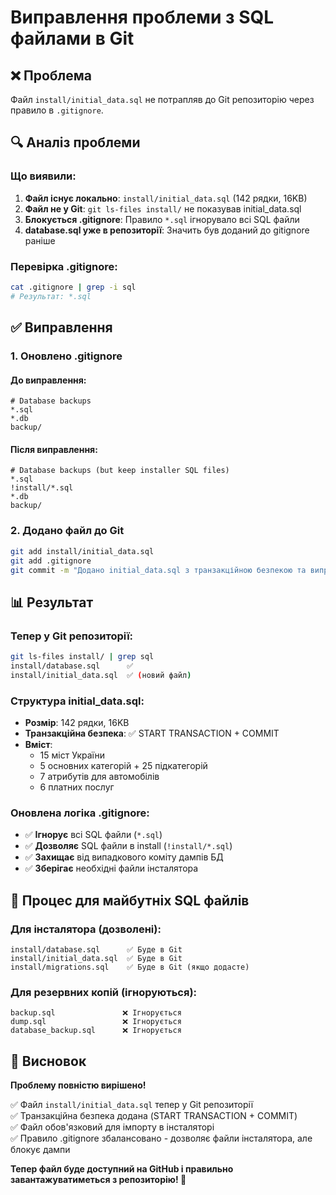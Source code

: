 # Виправлення проблеми з SQL файлами в Git

## ❌ Проблема
Файл `install/initial_data.sql` не потрапляв до Git репозиторію через правило в `.gitignore`.

## 🔍 Аналіз проблеми

### Що виявили:
1. **Файл існує локально**: `install/initial_data.sql` (142 рядки, 16KB)
2. **Файл не у Git**: `git ls-files install/` не показував initial_data.sql
3. **Блокується .gitignore**: Правило `*.sql` ігнорувало всі SQL файли
4. **database.sql уже в репозиторії**: Значить був доданий до gitignore раніше

### Перевірка .gitignore:
```bash
cat .gitignore | grep -i sql
# Результат: *.sql
```

## ✅ Виправлення

### 1. Оновлено .gitignore

#### До виправлення:
```gitignore
# Database backups
*.sql
*.db
backup/
```

#### Після виправлення:
```gitignore
# Database backups (but keep installer SQL files)
*.sql
!install/*.sql
*.db
backup/
```

### 2. Додано файл до Git

```bash
git add install/initial_data.sql
git add .gitignore
git commit -m "Додано initial_data.sql з транзакційною безпекою та виправлено .gitignore"
```

## 📊 Результат

### Тепер у Git репозиторії:
```bash
git ls-files install/ | grep sql
install/database.sql      ✅
install/initial_data.sql  ✅ (новий файл)
```

### Структура initial_data.sql:
- **Розмір**: 142 рядки, 16KB
- **Транзакційна безпека**: ✅ START TRANSACTION + COMMIT
- **Вміст**:
  - 15 міст України
  - 5 основних категорій + 25 підкатегорій
  - 7 атрибутів для автомобілів
  - 6 платних послуг

### Оновлена логіка .gitignore:
- ✅ **Ігнорує** всі SQL файли (`*.sql`)
- ✅ **Дозволяє** SQL файли в install (`!install/*.sql`)
- ✅ **Захищає** від випадкового коміту дампів БД
- ✅ **Зберігає** необхідні файли інсталятора

## 🔄 Процес для майбутніх SQL файлів

### Для інсталятора (дозволені):
```
install/database.sql      ✅ Буде в Git
install/initial_data.sql  ✅ Буде в Git
install/migrations.sql    ✅ Буде в Git (якщо додасте)
```

### Для резервних копій (ігноруються):
```
backup.sql               ❌ Ігнорується
dump.sql                 ❌ Ігнорується
database_backup.sql      ❌ Ігнорується
```

## 🎯 Висновок

**Проблему повністю вирішено!**

✅ Файл `install/initial_data.sql` тепер у Git репозиторії  
✅ Транзакційна безпека додана (START TRANSACTION + COMMIT)  
✅ Файл обов'язковий для імпорту в інсталяторі  
✅ Правило .gitignore збалансовано - дозволяє файли інсталятора, але блокує дампи  

**Тепер файл буде доступний на GitHub і правильно завантажуватиметься з репозиторію! 🚀**